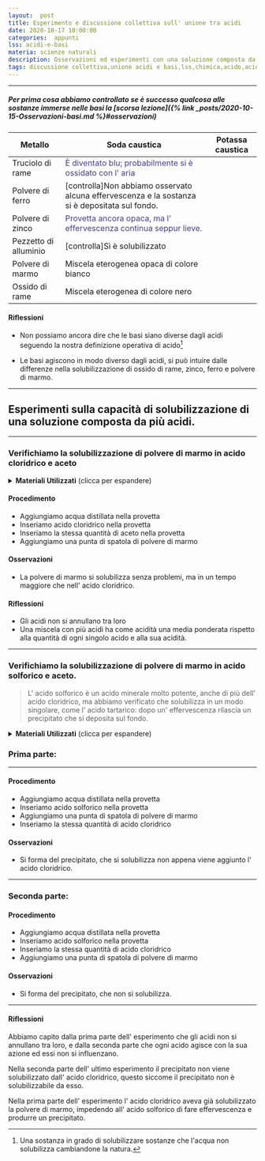 ```yaml
---
layout:  post
title: Esperimento e discussione collettiva sull' unione tra acidi
date: 2020-10-17 10:00:00
categories:  appunti
lss: acidi-e-basi
materia: scienze naturali
description: Osservazioni ed esperimenti con una soluzione composta da più acidi; cosa solubilizzerà?
tags: discussione collettiva,unione acidi e basi,lss,chimica,acido,acidi,metallo,acido,base
---
```


---

##### Per prima cosa abbiamo controllato se è successo qualcosa alle sostanze immerse nelle basi la [scorsa lezione]({% link _posts/2020-10-15-Osservazioni-basi.md %}#osservazioni)

| Metallo | Soda caustica | Potassa caustica |
|---|---|---|
Truciolo di rame|<span style="color:darkslateblue">È diventato blu; probabilmente si è ossidato con l' aria</span>||
Polvere di ferro|[controlla]Non abbiamo osservato alcuna effervescenza e la sostanza si è depositata sul fondo.||
Polvere di zinco|<span style="color:darkslateblue">Provetta ancora opaca, ma l' effervescenza continua seppur lieve.</span>||
Pezzetto di alluminio|[controlla]Sì è solubilizzato||
Polvere di marmo |Miscela eterogenea opaca di colore bianco||
Ossido di rame |Miscela eterogenea di colore nero||

#### Riflessioni

- Non possiamo ancora dire che le basi siano diverse dagli acidi seguendo la nostra definizione operativa di acido[^1] 

- Le basi agiscono in modo diverso dagli acidi, si può intuire dalle differenze nella solubilizzazione di ossido di rame, zinco, ferro e polvere di marmo.

[^1]: Una sostanza in grado di solubilizzare sostanze che l'acqua non solubilizza cambiandone la natura.

---

## Esperimenti sulla capacità di solubilizzazione di una soluzione composta da più acidi.

---

### Verifichiamo la solubilizzazione di polvere di marmo in acido cloridrico e aceto

<details>
  <summary><b>Materiali Utilizzati</b> (clicca per espandere)</summary>
  
  • Acido cloridrico<br>
  • Aceto<br>
  • Spatola<br>
  • Pipetta pasteur<br>
  • 1 provetta<br>
  • Polvere di marmo<br>
  • Acqua distillata<br>
</details>

#### Procedimento

- Aggiungiamo acqua distillata nella provetta
- Inseriamo acido cloridrico nella provetta
- Inseriamo la stessa quantità di aceto nella provetta
- Aggiungiamo una punta di spatola di polvere di marmo

#### Osservazioni

- La polvere di marmo si solubilizza senza problemi, ma in un tempo maggiore che nell' acido cloridrico.

#### Riflessioni

- Gli acidi non si annullano tra loro
- Una miscela con più acidi ha come acidità una media ponderata rispetto alla quantità di ogni singolo acido e alla sua acidità.

---

### Verifichiamo la solubilizzazione di polvere di marmo in acido solforico e aceto.
> L' acido solforico è un acido minerale molto potente, anche di più dell' acido cloridrico, ma abbiamo verificato che solubilizza in un modo singolare, come l' acido tartarico: dopo un' effervescenza rilascia un precipitato che si deposita sul fondo.

<details>
  <summary><b>Materiali Utilizzati</b> (clicca per espandere)</summary>
  
  • Acido cloridrico<br>
  • Acido solforico<br>
  • Spatola<br>
  • Pipetta pasteur<br>
  • 2 provette<br>
  • Polvere di marmo<br>
  • Acqua distillata<br>
</details>

### Prima parte:

---

#### Procedimento


- Aggiungiamo acqua distillata nella provetta
- Inseriamo acido solforico nella provetta
- Aggiungiamo una punta di spatola di polvere di marmo
- Inseriamo la stessa quantità di acido cloridrico

#### Osservazioni

- Si forma del precipitato, che si solubilizza non appena viene aggiunto l' acido cloridrico.

---

### Seconda parte:

#### Procedimento


- Aggiungiamo acqua distillata nella provetta
- Inseriamo acido solforico nella provetta
- Inseriamo la stessa quantità di acido cloridrico
- Aggiungiamo una punta di spatola di polvere di marmo


#### Osservazioni

- Si forma del precipitato, che non si solubilizza.

---

#### Riflessioni

Abbiamo capito dalla prima parte dell' esperimento che gli acidi non si annullano tra loro, e dalla seconda parte che ogni acido agisce con la sua azione ed essi non si influenzano.

Nella seconda parte dell' ultimo esperimento il precipitato non viene solubilizzato dall' acido cloridrico, questo siccome il precipitato non è solubilizzabile da esso.

Nella prima parte dell' esperimento l' acido cloridrico aveva già solubilizzato la polvere di marmo, impedendo all' acido solforico di fare effervescenza e produrre un precipitato.
